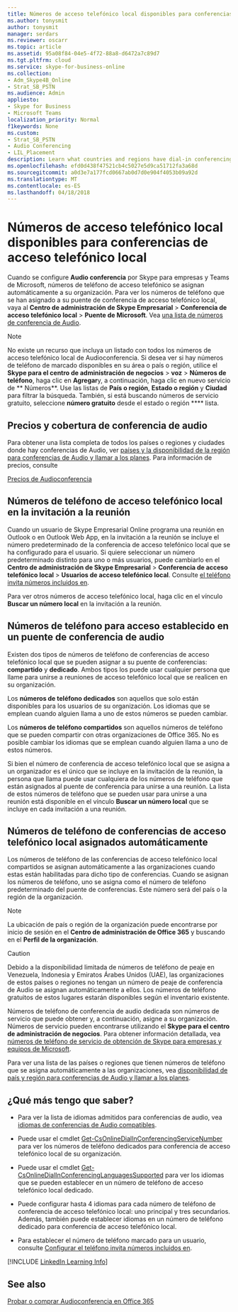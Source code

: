```yaml
---
title: Números de acceso telefónico local disponibles para conferencias de acceso telefónico local
ms.author: tonysmit
author: tonysmit
manager: serdars
ms.reviewer: oscarr
ms.topic: article
ms.assetid: 95a08f84-04e5-4f72-88a8-d6472a7c89d7
ms.tgt.pltfrm: cloud
ms.service: skype-for-business-online
ms.collection:
- Adm_Skype4B_Online
- Strat_SB_PSTN
ms.audience: Admin
appliesto:
- Skype for Business
- Microsoft Teams
localization_priority: Normal
f1keywords: None
ms.custom:
- Strat_SB_PSTN
- Audio Conferencing
- LIL_Placement
description: Learn what countries and regions have dial-in conferencing numbers, and how they are automatically assigned.
ms.openlocfilehash: efd0d438f47521cb4c5027e5d9ca51712fa3a68d
ms.sourcegitcommit: a0d3e7a177fcd0667ab0d7d0e904f4053b09a92d
ms.translationtype: MT
ms.contentlocale: es-ES
ms.lasthandoff: 04/18/2018
---
```

# <a name="phone-numbers-for-audio-conferencing"></a>Números de acceso telefónico local disponibles para conferencias de acceso telefónico local

Cuando se configure **Audio conferencia** por Skype para empresas y Teams de Microsoft, números de teléfono de acceso telefónico se asignan automáticamente a su organización. Para ver los números de teléfono que se han asignado a su puente de conferencia de acceso telefónico local, vaya al **Centro de administración de Skype Empresarial** > **Conferencia de acceso telefónico local** > **Puente de Microsoft**. Vea [una lista de números de conferencia de Audio](see-a-list-of-audio-conferencing-numbers.md).
  
> [!NOTE]
> No existe un recurso que incluya un listado con todos los números de acceso telefónico local de Audioconferencia. Si desea ver si hay números de teléfono de marcado disponibles en su área o país o región, utilice el **Skype para el centro de administración de negocios** > **voz** > **Números de teléfono**, haga clic en **Agregar**y, a continuación, haga clic en nuevo servicio de ** Números**. Use las listas de **País o región**, **Estado o región** y **Ciudad** para filtrar la búsqueda. También, si está buscando números de servicio gratuito, seleccione **número gratuito** desde el estado o región **** lista.
  
## <a name="audio-conferencing-coverage-and-pricing"></a>Precios y cobertura de conferencia de audio

Para obtener una lista completa de todos los países o regiones y ciudades donde hay conferencias de Audio, ver [países y la disponibilidad de la región para conferencias de Audio y llamar a los planes](../country-and-region-availability-for-audio-conferencing-and-calling-plans/country-and-region-availability-for-audio-conferencing-and-calling-plans.md). Para información de precios, consulte 
  
[Precios de Audioconferencia](https://products.office.com/en-us/skype-for-business/audio-conferencing#Requirements)
  
## <a name="dial-in-phone-numbers-in-a-meeting-invite"></a>Números de teléfono de acceso telefónico local en la invitación a la reunión

Cuando un usuario de Skype Empresarial Online programa una reunión en Outlook o en Outlook Web App, en la invitación a la reunión se incluye el número predeterminado de la conferencia de acceso telefónico local que se ha configurado para el usuario. Si quiere seleccionar un número predeterminado distinto para uno o más usuarios, puede cambiarlo en el **Centro de administración de Skype Empresarial** > **Conferencia de acceso telefónico local** > **Usuarios de acceso telefónico local**. Consulte [el teléfono invita números incluidos en](set-the-phone-numbers-included-on-invites.md).
  
Para ver otros números de acceso telefónico local, haga clic en el vínculo **Buscar un número local** en la invitación a la reunión.
  
## <a name="dial-in-phone-numbers-set-on-an-audio-conferencing-bridge"></a>Números de teléfono para acceso establecido en un puente de conferencia de audio

Existen dos tipos de números de teléfono de conferencias de acceso telefónico local que se pueden asignar a su puente de conferencias: **compartido** y **dedicado**. Ambos tipos los puede usar cualquier persona que llame para unirse a reuniones de acceso telefónico local que se realicen en su organización.
  
 Los **números de teléfono dedicados** son aquellos que solo están disponibles para los usuarios de su organización. Los idiomas que se emplean cuando alguien llama a uno de estos números se pueden cambiar.
  
 Los **números de teléfono compartidos** son aquellos números de teléfono que se pueden compartir con otras organizaciones de Office 365. No es posible cambiar los idiomas que se emplean cuando alguien llama a uno de estos números.
  
Si bien el número de conferencia de acceso telefónico local que se asigna a un organizador es el único que se incluye en la invitación de la reunión, la persona que llama puede usar cualquiera de los números de teléfono que están asignados al puente de conferencia para unirse a una reunión. La lista de estos números de teléfono que se pueden usar para unirse a una reunión está disponible en el vínculo **Buscar un número local** que se incluye en cada invitación a una reunión.
  
## <a name="automatically-assigned-audio-conferencing-phone-numbers"></a>Números de teléfono de conferencias de acceso telefónico local asignados automáticamente

Los números de teléfono de las conferencias de acceso telefónico local compartidos se asignan automáticamente a las organizaciones cuando estas están habilitadas para dicho tipo de conferencias. Cuando se asignan los números de teléfono, uno se asigna como el número de teléfono predeterminado del puente de conferencias. Este número será del país o la región de la organización.
  
> [!NOTE]
> La ubicación de país o región de la organización puede encontrarse por inicio de sesión en el **Centro de administración de Office 365** y buscando en el **Perfil de la organización**. 
  
> [!CAUTION]
> Debido a la disponibilidad limitada de números de teléfono de peaje en Venezuela, Indonesia y Emiratos Árabes Unidos (UAE), las organizaciones de estos países o regiones no tengan un número de peaje de conferencia de Audio se asignan automáticamente a ellos. Los números de teléfono gratuitos de estos lugares estarán disponibles según el inventario existente. 
  
Números de teléfono de conferencia de audio dedicada son números de servicio que puede obtener y, a continuación, asigne a su organización. Números de servicio pueden encontrarse utilizando el **Skype para el centro de administración de negocios**. Para obtener información detallada, vea [números de teléfono de servicio de obtención de Skype para empresas y equipos de Microsoft](../what-is-phone-system-in-office-365/getting-service-phone-numbers.md).
  
Para ver una lista de las países o regiones que tienen números de teléfono que se asigna automáticamente a las organizaciones, vea [disponibilidad de país y región para conferencias de Audio y llamar a los planes](../country-and-region-availability-for-audio-conferencing-and-calling-plans/country-and-region-availability-for-audio-conferencing-and-calling-plans.md).
  
## <a name="what-else-should-you-know"></a>¿Qué más tengo que saber?

- Para ver la lista de idiomas admitidos para conferencias de audio, vea [idiomas de conferencias de Audio compatibles](audio-conferencing-supported-languages.md).
    
- Puede usar el cmdlet [Get-CsOnlineDialInConferencingServiceNumber](https://go.microsoft.com/fwlink/?LinkId=617691) para ver los números de teléfono dedicados para conferencia de acceso telefónico local de su organización.
    
- Puede usar el cmdlet [Get-CsOnlineDialInConferencingLanguagesSupported](https://go.microsoft.com/fwlink/?LinkId=617684) para ver los idiomas que se pueden establecer en un número de teléfono de acceso telefónico local dedicado.
    
- Puede configurar hasta 4 idiomas para cada número de teléfono de conferencia de acceso telefónico local: uno principal y tres secundarios. Además, también puede establecer idiomas en un número de teléfono dedicado para conferencia de acceso telefónico local.
    
- Para establecer el número de teléfono marcado para un usuario, consulte [Configurar el teléfono invita números incluidos en](set-the-phone-numbers-included-on-invites.md).
    
[!INCLUDE [LinkedIn Learning Info](../../common/office/linkedin-learning-info.md)]
   
## <a name="related-topics"></a>See also

[Probar o comprar Audioconferencia en Office 365](../audio-conferencing-in-office-365/try-or-purchase-audio-conferencing-in-office-365.md)
